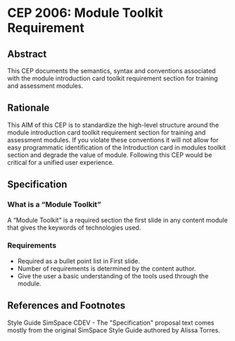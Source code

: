 # CEP 2006: Module Toolkit Requirement


## Abstract

This CEP documents the semantics, syntax and conventions associated with the module introduction card toolkit requirement section for training and assessment modules. 

## Rationale

This AIM of this CEP is to standardize the high-level structure around the module introduction card toolkit requirement section for training and assessment modules. If you violate these conventions it will not allow for easy programmatic identification of the Introduction card in modules toolkit section and degrade the value of module. Following this CEP would be critical for a unified user experience.  

## Specification


### What is a “Module Toolkit”

A “Module Toolkit” is a required section the first slide in any content module that gives the keywords of technologies used.

### Requirements

* Required as a bullet point list in First slide.
* Number of requirements is determined by the content author.
* Give the user a basic understanding of the tools used through the module.

## References and Footnotes

Style Guide SimSpace CDEV - The "Specification" proposal text comes mostly from the original SimSpace Style Guide authored by Alissa Torres.
